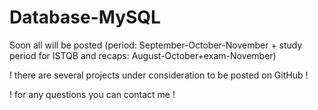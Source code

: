 # Database-MySQL
Soon all will be posted (period: September-October-November + study period for ISTQB and recaps: August-October+exam-November) 

! there are several projects under consideration to be posted on GitHub !
 
! for any questions you can contact me ! 
